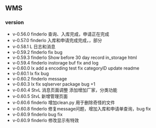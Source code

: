 ## WMS

### version
* v-0.56.0 finderlo
   查询、入库完成，申请正在完成
* v-0.57.0 finderlo
   入库和申请完成完成，，部分
* v-0.58.1 L
   日志和消息
* v-0.59.2 finderlo
   fix bug
* v-0.59.3 finderlo
   Show before 30 day record in_storage html
* v-0.59.4 finderlo
   instorage buf fix and log
* v-0.60.0 lx
   add a encoding test
   fix categoryID
   update readme
* v-0.60.1 lx
   fix bug
* v-0.60.2 finderlo
   message
* v-0.60.3 lx
   fix sqlserver package bug +1
* v-0.60.4 StvL 
   消息页面调整   添加增加厂家，分类功能
* v-0.60.5 StvL 新增管理页面
* v-0.60.6 finderlo 
   增加clean.py 用于删除奇怪的文件
* v-0.60.8 finderlo 
   修复message问题，增加入库和申请单查询，bug fix
* v-0.60.9 finderlo 
   bug fix
* v-0.60.9 finderlo
   修改显示有特效